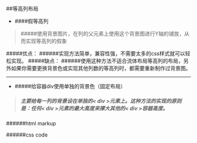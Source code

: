 ##等高列布局
- ####假等高列
> #####使用背景图片，在列的父元素上使用这个背景图进行Y轴的铺放，从而实现等高列的假象

#####优点：
######实现方法简单，兼容性强，不需要太多的css样式就可以轻松实现。
#####缺点：
######使用这种方法不适合流体布局等高列的布局，另外如果你需要更换背景色或实现其他列数的等高列时，都需要重新制作过背景图。
*********
- #####给容器div使用单独的背景色（固定布局）
> ##### 主要给每一列的背景设在单独的< div >元素上。这种方法的实现的原则是：任何< div >元素的最大高度来撑大其他的< div >容器高度。

######html markup
	<div class="container">
    	<div class="rightWrap">
        	<div class="contentWrap">
                <div class="leftWrap">
                    <div class="aside column leftSidebar" id="left"></div>
                    <div id="content" class="column section"></div>
                    <div class="aside rightSidebat column" id="right"></div>
                </div>
            </div>
        </div>
    </div>
######css code
    <style type="text/css">
        .container {
            width: 960px;
            margin: 0 auto;
        }
        .rightWrap {
            width: 100%;
            float: left;
            background: green;
            overflow: hidden;
            position: relative;
        }

        .contentWrap {
            float: left;
            background: orange;
            width: 100%;
            position: relative;
            right: 320px;/*此值等于rightSidebar的宽度*/
        }

        .leftWrap{
            width: 100%;
            background: lime;
            float:left;
            position: relative;
            right: 420px;/*此值等于Content的宽度*/
        }
        #left {
            float: left;
            width: 220px;
            overflow: hidden;
            position: relative;
            left: 740px;
        }
        #content {
            float: left;
            width: 420px;
            overflow: hidden;
            position:relative;
            left: 740px;
        }
        #right {
            float: left;
            overflow: hidden;
            width: 320px;
            background: #333;
            position: relative;
            left: 740px;
        }
    </style>
    
###position属性
- ####relative

>#####relative称为相对定位，如果你给某个元素指定了postion的值为“relative”，那么你就可以通过“T-R-B-L”(也就是top,right,bottom,left)来设置元素的定位值。

####注意
- ##### 元素设置了relative时，是相对于元素本身位置进行定位；
- ##### 元素设置了relative后，可以通过“T-R-B-L”改变元素当前所在的位置，但元素移位后，同样点有当初的物理空间位；
- ##### 元素设置了relative后，如果没有进行任何的“T-R-B-L”设置，元素不会进行任何位置改变。
- ##### 没有脱离文档流，保留原来的物理空间，仍占据原始位置

- ####absolute浮动
>#####absolute是position中的第三个属性值，如果你给元素指定了absolute，整个元素就会漂出文档流，而且元素自身的物理空间也同时消失了。不像“relative”还具有原先的物理空间。

####注意
- ##### 如果一个元素绝对定位后，其参照物是以离自身最近元素是否设置了相对定位，如果有设置将以离自己最近元素定位，如果没有将往其祖先元素寻找相对定位元素，一直找到html为止。
- ##### 相对于最近的“positioned”祖先元素。如果绝对定位（position属性的值为absolute）的元素没有“positioned”祖先元素，那么它是相对于文档的 body 元素，并且它会随着页面滚动而移动。记住一个“positioned”元素是指position 值不是 static 的元素。

- ####absolute浮动
>#####absolute是position中的第三个属性值，如果你给元素指定了absolute，整个元素就会漂出文档流，而且元素自身的物理空间也同时消失了。不像“relative”还具有原先的物理空间。

###盒模型
#####页面被看做一个矩形框，这个框由元素的内容，内边距padding，边框border和外边距margin组成。如果在元素上添加背景，那么背景会应用于内容和内边距组成的区域
#####css2.1还包含outline属性，与border不同，轮廓绘制在元素框之上，所以它们不影响元素的大小或定位。因此轮廓有助于修复bug，因为他们不影响页面的布局
####width和height指的是内容区域的宽度和高度。增加内边距、边框和外边距不会影响内容区域的尺寸，但是会增加**元素框**的总尺寸
###IE非标准盒模型，包括IE6
####width不是内容的宽度，而是内容、内边距和边框的宽度之和，CSS3的box-sizing属性可以定义使用哪种盒模型
###外边距叠加
#####当两个或更多垂直外边距相遇时，它们形成一个外边距，这个外边距等于两个发生叠加的外边距的高度重的较大者
####注意：只有在普通文档流中块框的垂直外边距才会发生外边距叠加。行内框、浮动框或绝对定位框之间的外边距不会叠加。
###三种定位机制：普通流、浮动和绝对定位
###匿名块框
>####将一些文本添加到一个块级元素（比如div）的开头时，即使没有把这些文本定义为块级元素，它也会被当成块级元素对待

	<div>
        some text
        <p>som more</p>
    </div>
